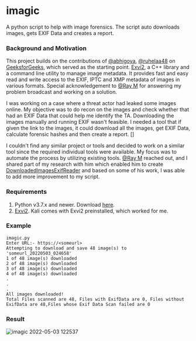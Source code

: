 # imagic
A python script to help with image forensics. The script auto downloads images, gets EXIF Data and creates a report.

### Background and Motivation
This project builds on the contributions of [@abhigoya](https://auth.geeksforgeeks.org/user/abhigoya), [@ruhelaa48](https://auth.geeksforgeeks.org/user/ruhelaa48) on [GeeksforGeeks](https://www.geeksforgeeks.org/how-to-download-all-images-from-a-web-page-in-python/), which served as the starting point. [Exvi2](https://www.kali.org/tools/exiv2/), a C++ library and a command line utility to manage image metadata. It provides fast and easy read and write access to the EXIF, IPTC and XMP metadata of images in various formats. Special acknowledgement to [@Ray M](https://github.com/crim3hound) for answering my problem broadcast and working on a solution.

I was working on a case where a threat actor had leaked some images online. My objective was to do recon on the images and check whether that had an EXIF Data that could help me identify the TA. Downloading the images manually and running EXIF wasn't feasible. I needed a tool that if given the link to the images, it could download all the images, get EXIF Data, calculate forensic hashes and then create a  report. []

I couldn't find any similar project or tools and decided to work on a similar tool since the required individual tools were available. My focus was to automate the process by utilizing existing tools. [@Ray M](https://github.com/crim3hound) reached out, and I shared part of my research with him which enabled him to create [DownloadedImagesExifReader](https://github.com/crim3hound/DownloadedImagesExifReader) and based on some of his work, I was able to add more improvement to my script.

### Requirements
1. Python v3.7.x and newer. Download [here](https://www.python.org/downloads/).
2. [Exvi2](https://www.kali.org/tools/exiv2/). Kali comes with Exvi2 preinstalled, which worked for me.

### Example

````
imagic.py 
Enter URL:- https://<someurl>
Attempting to download and save 48 image(s) to 'someurl_20220503_024658'
1 of 48 image(s) downloaded
2 of 48 image(s) downloaded
3 of 48 image(s) downloaded
4 of 48 image(s) downloaded
.
.
.
All images downloaded!
Total Files scanned are 48, Files with ExifData are 0, Files without ExifData are 48,Files whose Exif Data Scan failed are 0
````
### Result
![imagic  2022-05-03 122537](https://user-images.githubusercontent.com/55712262/166431108-00348836-8e49-43e5-9a75-85169bc16dc2.png)

                                                                                                                               
